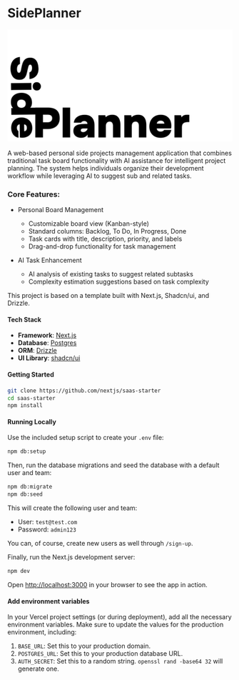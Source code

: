 # SidePlanner

![SidePlanner](public/SidePlanner-bow.png)

A web-based personal side projects management application that combines traditional task board functionality with AI assistance for intelligent project planning. The system helps individuals organize their development workflow while leveraging AI to suggest sub and related tasks.

### Core Features:

- Personal Board Management

  - Customizable board view (Kanban-style)
  - Standard columns: Backlog, To Do, In Progress, Done
  - Task cards with title, description, priority, and labels
  - Drag-and-drop functionality for task management

- AI Task Enhancement

  - AI analysis of existing tasks to suggest related subtasks
  - Complexity estimation suggestions based on task complexity

This project is based on a template built with Next.js, Shadcn/ui, and Drizzle.

#### Tech Stack

- **Framework**: [Next.js](https://nextjs.org/)
- **Database**: [Postgres](https://www.postgresql.org/)
- **ORM**: [Drizzle](https://orm.drizzle.team/)
- **UI Library**: [shadcn/ui](https://ui.shadcn.com/)

#### Getting Started

```bash
git clone https://github.com/nextjs/saas-starter
cd saas-starter
npm install
```

#### Running Locally

Use the included setup script to create your `.env` file:

```bash
npm db:setup
```

Then, run the database migrations and seed the database with a default user and team:

```bash
npm db:migrate
npm db:seed
```

This will create the following user and team:

- User: `test@test.com`
- Password: `admin123`

You can, of course, create new users as well through `/sign-up`.

Finally, run the Next.js development server:

```bash
npm dev
```

Open [http://localhost:3000](http://localhost:3000) in your browser to see the app in action.

#### Add environment variables

In your Vercel project settings (or during deployment), add all the necessary environment variables. Make sure to update the values for the production environment, including:

1. `BASE_URL`: Set this to your production domain.
2. `POSTGRES_URL`: Set this to your production database URL.
3. `AUTH_SECRET`: Set this to a random string. `openssl rand -base64 32` will generate one.
